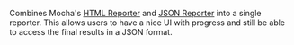 Combines Mocha's [HTML Reporter](https://github.com/mochajs/mocha/blob/2bb2b9fa35818db7a02e5068364b0c417436b1af/lib/reporters/html.js) and [JSON Reporter](https://github.com/mochajs/mocha/blob/2bb2b9fa35818db7a02e5068364b0c417436b1af/lib/reporters/json.js) into a single reporter. This allows users to have a nice UI with progress and still be able to access the final results in a JSON format.